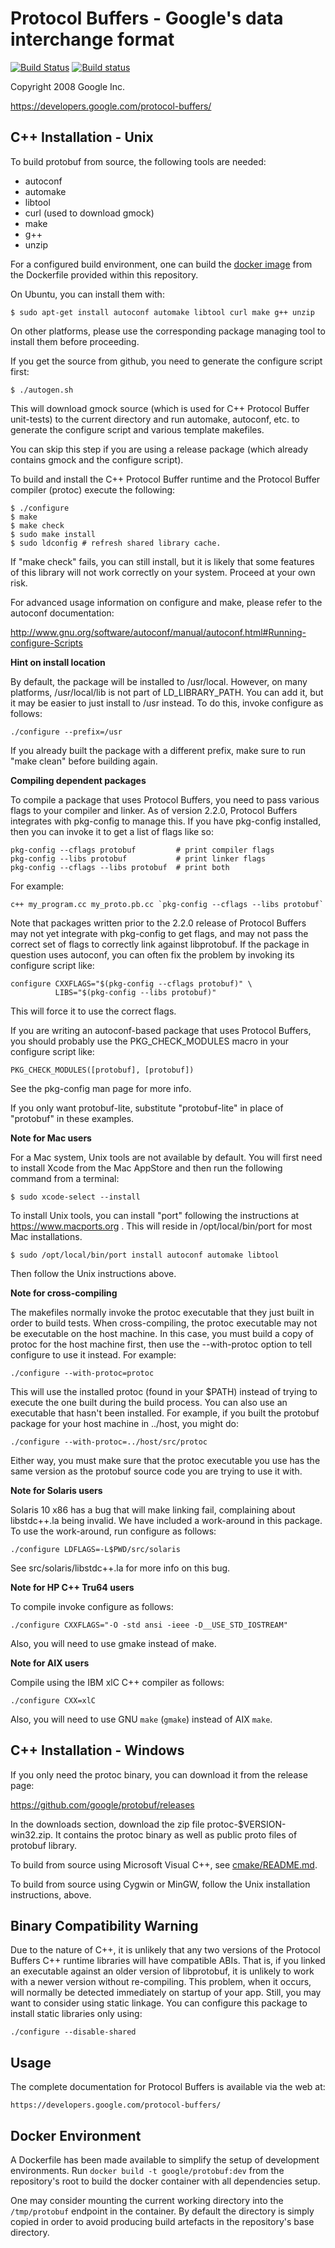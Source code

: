 Protocol Buffers - Google's data interchange format
===================================================

[![Build Status](https://travis-ci.org/google/protobuf.svg?branch=master)](https://travis-ci.org/google/protobuf) [![Build status](https://ci.appveyor.com/api/projects/status/73ctee6ua4w2ruin?svg=true)](https://ci.appveyor.com/project/protobuf/protobuf)

Copyright 2008 Google Inc.

https://developers.google.com/protocol-buffers/

C++ Installation - Unix
-----------------------

To build protobuf from source, the following tools are needed:

  * autoconf
  * automake
  * libtool
  * curl (used to download gmock)
  * make
  * g++
  * unzip

For a configured build environment, one can build the [docker image](#docker-environment)
from the Dockerfile provided within this repository.

On Ubuntu, you can install them with:

    $ sudo apt-get install autoconf automake libtool curl make g++ unzip

On other platforms, please use the corresponding package managing tool to
install them before proceeding.

If you get the source from github, you need to generate the configure script
first:

    $ ./autogen.sh

This will download gmock source (which is used for C++ Protocol Buffer
unit-tests) to the current directory and run automake, autoconf, etc.
to generate the configure script and various template makefiles.

You can skip this step if you are using a release package (which already
contains gmock and the configure script).

To build and install the C++ Protocol Buffer runtime and the Protocol
Buffer compiler (protoc) execute the following:

    $ ./configure
    $ make
    $ make check
    $ sudo make install
    $ sudo ldconfig # refresh shared library cache.

If "make check" fails, you can still install, but it is likely that
some features of this library will not work correctly on your system.
Proceed at your own risk.

For advanced usage information on configure and make, please refer to the
autoconf documentation:

  http://www.gnu.org/software/autoconf/manual/autoconf.html#Running-configure-Scripts

**Hint on install location**

  By default, the package will be installed to /usr/local.  However,
  on many platforms, /usr/local/lib is not part of LD_LIBRARY_PATH.
  You can add it, but it may be easier to just install to /usr
  instead.  To do this, invoke configure as follows:

    ./configure --prefix=/usr

  If you already built the package with a different prefix, make sure
  to run "make clean" before building again.

**Compiling dependent packages**

  To compile a package that uses Protocol Buffers, you need to pass
  various flags to your compiler and linker.  As of version 2.2.0,
  Protocol Buffers integrates with pkg-config to manage this.  If you
  have pkg-config installed, then you can invoke it to get a list of
  flags like so:

    pkg-config --cflags protobuf         # print compiler flags
    pkg-config --libs protobuf           # print linker flags
    pkg-config --cflags --libs protobuf  # print both

  For example:

    c++ my_program.cc my_proto.pb.cc `pkg-config --cflags --libs protobuf`

  Note that packages written prior to the 2.2.0 release of Protocol
  Buffers may not yet integrate with pkg-config to get flags, and may
  not pass the correct set of flags to correctly link against
  libprotobuf.  If the package in question uses autoconf, you can
  often fix the problem by invoking its configure script like:

    configure CXXFLAGS="$(pkg-config --cflags protobuf)" \
              LIBS="$(pkg-config --libs protobuf)"

  This will force it to use the correct flags.

  If you are writing an autoconf-based package that uses Protocol
  Buffers, you should probably use the PKG_CHECK_MODULES macro in your
  configure script like:

    PKG_CHECK_MODULES([protobuf], [protobuf])

  See the pkg-config man page for more info.

  If you only want protobuf-lite, substitute "protobuf-lite" in place
  of "protobuf" in these examples.

**Note for Mac users**

  For a Mac system, Unix tools are not available by default. You will first need
  to install Xcode from the Mac AppStore and then run the following command from
  a terminal:

    $ sudo xcode-select --install

  To install Unix tools, you can install "port" following the instructions at
  https://www.macports.org . This will reside in /opt/local/bin/port for most
  Mac installations.

    $ sudo /opt/local/bin/port install autoconf automake libtool

  Then follow the Unix instructions above.

**Note for cross-compiling**

  The makefiles normally invoke the protoc executable that they just
  built in order to build tests.  When cross-compiling, the protoc
  executable may not be executable on the host machine.  In this case,
  you must build a copy of protoc for the host machine first, then use
  the --with-protoc option to tell configure to use it instead.  For
  example:

    ./configure --with-protoc=protoc

  This will use the installed protoc (found in your $PATH) instead of
  trying to execute the one built during the build process.  You can
  also use an executable that hasn't been installed.  For example, if
  you built the protobuf package for your host machine in ../host,
  you might do:

    ./configure --with-protoc=../host/src/protoc

  Either way, you must make sure that the protoc executable you use
  has the same version as the protobuf source code you are trying to
  use it with.

**Note for Solaris users**

  Solaris 10 x86 has a bug that will make linking fail, complaining
  about libstdc++.la being invalid.  We have included a work-around
  in this package.  To use the work-around, run configure as follows:

    ./configure LDFLAGS=-L$PWD/src/solaris

  See src/solaris/libstdc++.la for more info on this bug.

**Note for HP C++ Tru64 users**

  To compile invoke configure as follows:

    ./configure CXXFLAGS="-O -std ansi -ieee -D__USE_STD_IOSTREAM"

  Also, you will need to use gmake instead of make.

**Note for AIX users**

  Compile using the IBM xlC C++ compiler as follows:

    ./configure CXX=xlC

  Also, you will need to use GNU `make` (`gmake`) instead of AIX `make`.

C++ Installation - Windows
--------------------------

If you only need the protoc binary, you can download it from the release
page:

  https://github.com/google/protobuf/releases

In the downloads section, download the zip file protoc-$VERSION-win32.zip.
It contains the protoc binary as well as public proto files of protobuf
library.

To build from source using Microsoft Visual C++, see [cmake/README.md](../cmake/README.md).

To build from source using Cygwin or MinGW, follow the Unix installation
instructions, above.

Binary Compatibility Warning
----------------------------

Due to the nature of C++, it is unlikely that any two versions of the
Protocol Buffers C++ runtime libraries will have compatible ABIs.
That is, if you linked an executable against an older version of
libprotobuf, it is unlikely to work with a newer version without
re-compiling.  This problem, when it occurs, will normally be detected
immediately on startup of your app.  Still, you may want to consider
using static linkage.  You can configure this package to install
static libraries only using:

    ./configure --disable-shared

Usage
-----

The complete documentation for Protocol Buffers is available via the
web at:

    https://developers.google.com/protocol-buffers/

Docker Environment
------------------

A Dockerfile has been made available to simplify the setup of development
environments. Run `docker build -t google/protobuf:dev` from  the repository's
root to build the docker container with all dependencies setup.

One may consider mounting the current working directory into the
`/tmp/protobuf` endpoint in the container. By default the directory is simply
copied in order to avoid producing build artefacts in the repository's base
directory.

